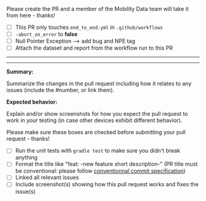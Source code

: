 Please create the PR and a member of the Mobility Data team will take it from here - thanks!

- [ ] This PR only touches `end_to_end.yml` in `.github/workflows`
- [ ] `-abort_on_error` to **false**
- [ ] Null Pointer Exception --> add bug and NPE tag
- [ ] Attach the dataset and report from the workflow run to this PR

***
***

**Summary:**

Summarize the changes in the pull request including how it relates to any issues (include the #number, or link them).

**Expected behavior:** 

Explain and/or show screenshots for how you expect the pull request to work in your testing (in case other devices exhibit different behavior).


Please make sure these boxes are checked before submitting your pull request - thanks!

- [ ] Run the unit tests with `gradle test` to make sure you didn't break anything
- [ ] Format the title like "feat: -new feature short description-" (PR title must be conventional: please follow [conventionnal commit specification](https://www.conventionalcommits.org/en/v1.0.0/))
- [ ] Linked all relevant issues
- [ ] Include screenshot(s) showing how this pull request works and fixes the issue(s)
